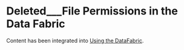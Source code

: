 # Deleted___File Permissions in the Data Fabric

Content has been integrated into [Using the DataFabric](using-the-datafabric.md#UsingtheDataFabric-EditingFilePermissionsintheDataFabric).
